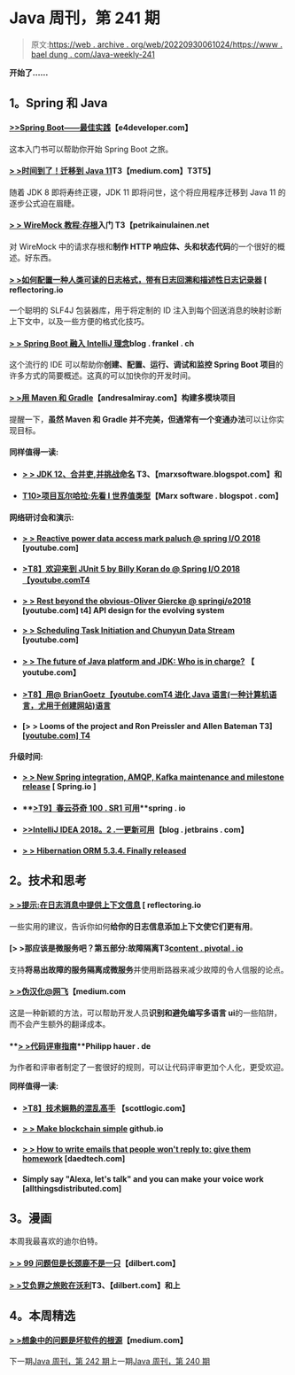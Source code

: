# Java 周刊，第 241 期

> 原文:[https://web . archive . org/web/20220930061024/https://www . bael dung . com/Java-weekly-241](https://web.archive.org/web/20220930061024/https://www.baeldung.com/java-weekly-241)

**开始了……**

## **1。Spring 和 Java**

#### **[>>Spring Boot——最佳实践](https://web.archive.org/web/20220628100903/https://www.e4developer.com/2018/08/06/spring-boot-best-practices/)**【e4developer.com】

这本入门书可以帮助你开始 Spring Boot 之旅。

#### **[> >时间到了！迁移到 Java 11](https://web.archive.org/web/20220628100903/https://medium.com/criciumadev/its-time-migrating-to-java-11-5eb3868354f9)T3【medium.com】T3T5】**

随着 JDK 8 即将寿终正寝，JDK 11 即将问世，这个将应用程序迁移到 Java 11 的逐步公式迫在眉睫。

#### **[> > WireMock 教程:存根](https://web.archive.org/web/20220628100903/https://www.petrikainulainen.net/programming/testing/wiremock-tutorial-introduction-to-stubbing/)入门 T3【petrikainulainen.net**

对 WireMock 中的请求存根和**制作 HTTP 响应体、头和状态代码**的一个很好的概述。好东西。

#### **[> >如何配置一种人类可读的日志格式，带有日志回溯和描述性日志记录器](https://web.archive.org/web/20220628100903/https://reflectoring.io/logging-format-logback/)** [ reflectoring.io

一个聪明的 SLF4J 包装器库，用于将定制的 ID 注入到每个回送消息的映射诊断上下文中，以及一些方便的格式化技巧。

#### [**> > Spring Boot 融入 IntelliJ 理念**](https://web.archive.org/web/20220628100903/https://blog.frankel.ch/spring-boot-integration-intellij-idea/)blog . frankel . ch

这个流行的 IDE 可以帮助你**创建、配置、运行、调试和监控 Spring Boot 项目**的许多方式的简要概述。这真的可以加快你的开发时间。

#### [**> >用 Maven 和 Gradle**](https://web.archive.org/web/20220628100903/http://andresalmiray.com/multi-module-project-builds-with-maven-and-gradle/)【andresalmiray.com】构建多模块项目

提醒一下，**虽然 Maven 和 Gradle 并不完美，但通常有一个变通办法**可以让你实现目标。

#### **同样值得一读:**

*   #### **[> > JDK 12、合并吏,并挑战命名](https://web.archive.org/web/20220628100903/https://marxsoftware.blogspot.com/2018/08/jdk-12-merging-collectors-naming-challenge.html) T3、【marxsoftware.blogspot.com】和**

*   #### **[T10>项目瓦尔哈拉:先看 l 世界值类型](https://web.archive.org/web/20220628100903/https://marxsoftware.blogspot.com/2018/08/valhalla-lworld-valuetypes-ea-build-0.html)**【Marx software . blogspot . com】

**网络研讨会和演示:**

*   #### [**> > Reactive power data access mark paluch @ spring I/O 2018**](https://web.archive.org/web/20220628100903/https://www.youtube.com/watch?v=s8f9-BVH7cw) [youtube.com]

*   #### [**>T8】欢迎来到 JUnit 5 by Billy Koran do @ Spring I/O 2018**【youtube.comT4](https://web.archive.org/web/20220628100903/https://www.youtube.com/watch?v=ntwUtyEknaM)

*   #### [**> > Rest beyond the obvious-Oliver Giercke @ springi/o2018**](https://web.archive.org/web/20220628100903/https://www.youtube.com/watch?v=mQkf85S9UoQ) [youtube.com] t4] API design for the evolving system

*   #### [**> > Scheduling Task Initiation and Chunyun Data Stream**](https://web.archive.org/web/20220628100903/https://www.youtube.com/watch?v=BR9VcMnhXOs) [youtube.com]

*   #### [**> > The future of Java platform and JDK: Who is in charge?**](https://web.archive.org/web/20220628100903/https://www.youtube.com/watch?v=HpbchS5kmio) 【 youtube.com】

*   #### [**>T8】用@ BrianGoetz**【youtube.comT4 进化 Java 语言(一种计算机语言，尤用于创建网站)语言](https://web.archive.org/web/20220628100903/https://www.youtube.com/watch?v=A-mxj2vhVAA)

*   #### [**> > Looms of the project and Ron Preissler and Allen Bateman** T3] [[youtube.com] T4](https://web.archive.org/web/20220628100903/https://www.youtube.com/watch?v=J31o0ZMQEnI)

**升级时间:**

*   #### [**> > New Spring integration, AMQP, Kafka maintenance and milestone release**](https://web.archive.org/web/20220628100903/https://spring.io/blog/2018/08/01/new-spring-integration-amqp-kafka-maintenance-and-milestone-releases) [ Spring.io ]

*   #### **[>T9】春云芬奇 100 . SR1 可用](https://web.archive.org/web/20220628100903/https://spring.io/blog/2018/08/01/spring-cloud-finchley-sr1-is-available)**spring . io

*   #### **[>>IntelliJ IDEA 2018。2 .一更新可用](https://web.archive.org/web/20220628100903/https://blog.jetbrains.com/idea/2018/08/intellij-idea-2018-2-1-update-available/)**【blog . jetbrains . com】

*   #### **[> > Hibernation ORM 5.3.4\. Finally released](https://web.archive.org/web/20220628100903/http://in.relation.to/2018/08/02/hibernate-orm-534-final-out/)**

## **2。技术和思考**

#### **[> >提示:在日志消息中提供上下文信息](https://web.archive.org/web/20220628100903/https://reflectoring.io/logging-context/)** [ reflectoring.io

一些实用的建议，告诉你如何**给你的日志信息添加上下文使它们更有用**。

#### [**> >那应该是微服务吧？第五部分:故障隔离**T3[content . pivotal . io](https://web.archive.org/web/20220628100903/https://content.pivotal.io/blog/should-that-be-a-microservice-part-5-failure-isolation)

支持**将易出故障的服务隔离成微服务**并使用断路器来减少故障的令人信服的论点。

#### **[> >伪汉化@网飞](https://web.archive.org/web/20220628100903/https://medium.com/netflix-techblog/pseudo-localization-netflix-12fff76fbcbe)**【medium.com

这是一种新颖的方法，可以帮助开发人员**识别和避免编写多语言 ui**的一些陷阱，而不会产生额外的翻译成本。

#### **[> >代码评审指南](https://web.archive.org/web/20220628100903/https://blog.philipphauer.de/code-review-guidelines/)**Philipp hauer . de

为作者和评审者制定了一套很好的规则，可以让代码评审更加个人化，更受欢迎。

**同样值得一读:**

*   #### **[>T8】技术娴熟的混乱高手](https://web.archive.org/web/20220628100903/https://blog.scottlogic.com/2018/08/01/being-a-technically-adept-scrum-master.html)** 【scottlogic.com】

*   #### **[> > Make blockchain simple](https://web.archive.org/web/20220628100903/https://vanilla-java.github.io/2018/07/31/Making-blockchains-simple.html)** github.io

*   #### **[> > How to write emails that people won't reply to: give them homework](https://web.archive.org/web/20220628100903/https://daedtech.com/how-to-write-emails-people-wont-respond-to-give-them-homework/)** [daedtech.com]

*   #### Simply say "Alexa, let's talk" and you can make your voice work [allthingsdistributed.com]

## **3。漫画**

本周我最喜欢的迪尔伯特。

#### **[> > 99 问题但是长颈鹿不是一只](https://web.archive.org/web/20220628100903/http://dilbert.com/strip/2018-08-08)**【dilbert.com】

#### **[> >艾负罪之旅败在沃利](https://web.archive.org/web/20220628100903/http://dilbert.com/strip/2018-08-02)T3、【dilbert.com】和上**

## **4。本周精选**

#### **[> >想象中的问题是坏软件的根源](https://web.archive.org/web/20220628100903/https://medium.com/s/story/imaginary-problems-d4f2921bd1b8)**【medium.com】

下一期[Java 周刊，第 242 期](/web/20220628100903/https://www.baeldung.com/java-weekly-242)上一期[Java 周刊，第 240 期](/web/20220628100903/https://www.baeldung.com/java-weekly-240)